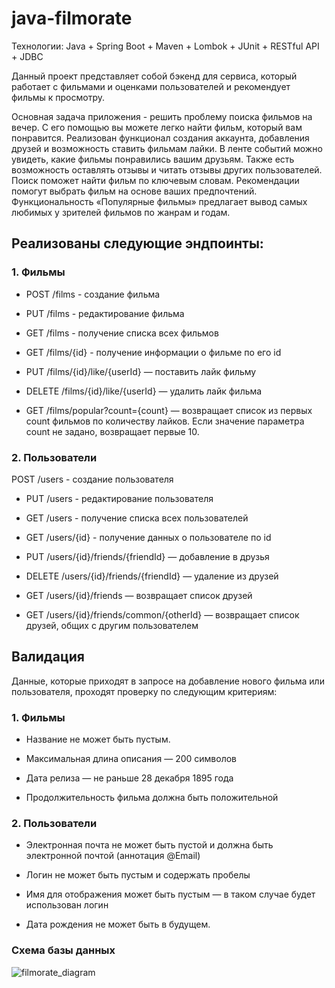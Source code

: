 # java-filmorate
Технологии: Java + Spring Boot + Maven + Lombok + JUnit + RESTful API + JDBC

Данный проект представляет собой бэкенд для сервиса, который работает с фильмами и оценками пользователей и рекомендует фильмы к просмотру.

Основная задача приложения - решить проблему поиска фильмов на вечер. С его помощью вы можете легко найти фильм, который вам понравится. Реализован функционал создания аккаунта, добавления друзей и возможность ставить фильмам лайки. В ленте событий можно увидеть, какие фильмы понравились вашим друзьям. Также есть возможность оставлять отзывы и читать отзывы других пользователей. Поиск поможет найти фильм по ключевым словам. Рекомендации помогут выбрать фильм на основе ваших предпочтений. Функциональность «Популярные фильмы» предлагает вывод самых любимых у зрителей фильмов по жанрам и годам.

## Реализованы следующие эндпоинты:
### 1. Фильмы 
- POST /films - создание фильма

- PUT /films - редактирование фильма

- GET /films - получение списка всех фильмов

- GET /films/{id} - получение информации о фильме по его id

- PUT /films/{id}/like/{userId} — поставить лайк фильму

- DELETE /films/{id}/like/{userId} — удалить лайк фильма

- GET /films/popular?count={count} — возвращает список из первых count фильмов по количеству лайков. Если значение параметра count не задано, возвращает первые 10.

### 2. Пользователи
   POST /users - создание пользователя

- PUT /users - редактирование пользователя

- GET /users - получение списка всех пользователей

- GET /users/{id} - получение данных о пользователе по id

- PUT /users/{id}/friends/{friendId} — добавление в друзья

- DELETE /users/{id}/friends/{friendId} — удаление из друзей

- GET /users/{id}/friends — возвращает список друзей

- GET /users/{id}/friends/common/{otherId} — возвращает список друзей, общих с другим пользователем

## Валидация
Данные, которые приходят в запросе на добавление нового фильма или пользователя, проходят проверку по следующим критериям:
### 1. Фильмы
- Название не может быть пустым.

- Максимальная длина описания — 200 символов

- Дата релиза — не раньше 28 декабря 1895 года

- Продолжительность фильма должна быть положительной

### 2. Пользователи
- Электронная почта не может быть пустой и должна быть электронной почтой (аннотация @Email)

- Логин не может быть пустым и содержать пробелы

- Имя для отображения может быть пустым — в таком случае будет использован логин

- Дата рождения не может быть в будущем.

### Схема базы данных

![filmorate_diagram](https://github.com/Karnelina/java-filmorate/assets/103586369/41555d28-fb48-4835-a9a9-f6c0b84777fa)
